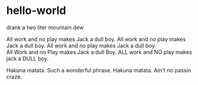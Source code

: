 # hello-world
drank a two liter mountain dew

All work and no play makes Jack a dull boy.  All work and no play makes Jack a dull boy.  All work and no play makes Jack a dull boy.  
All Work and no Play makes Jack a dull Boy.  ALL work and NO play makes jack a DULL boy.  

Hakuna matata.  Such a wonderful phrase.  Hakuna matata.  Ain't no passin craze.

